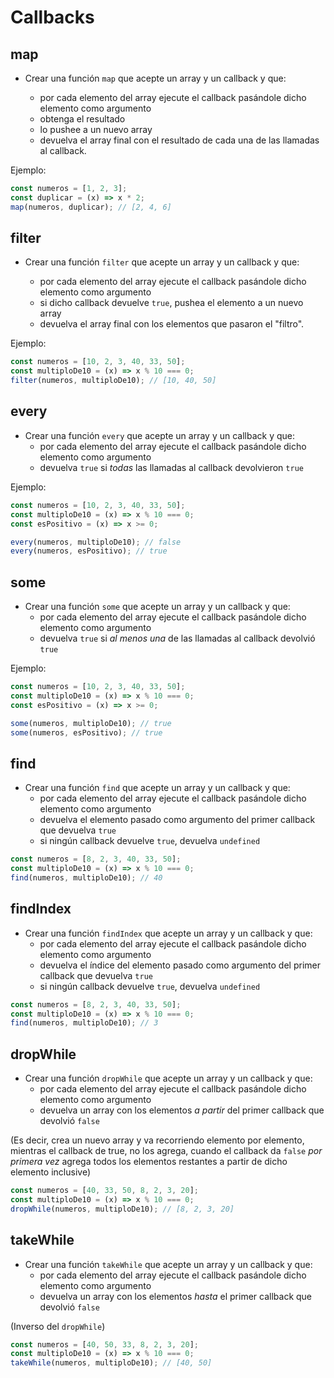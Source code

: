 # Callbacks

## map

- Crear una función `map` que acepte un array y un callback y que:

  - por cada elemento del array ejecute el callback pasándole dicho elemento como argumento
  - obtenga el resultado
  - lo pushee a un nuevo array
  - devuelva el array final con el resultado de cada una de las llamadas al callback.

Ejemplo:

```javascript
const numeros = [1, 2, 3];
const duplicar = (x) => x * 2;
map(numeros, duplicar); // [2, 4, 6]
```

## filter

- Crear una función `filter` que acepte un array y un callback y que:

  - por cada elemento del array ejecute el callback pasándole dicho elemento como argumento
  - si dicho callback devuelve `true`, pushea el elemento a un nuevo array
  - devuelva el array final con los elementos que pasaron el "filtro".

Ejemplo:

```javascript
const numeros = [10, 2, 3, 40, 33, 50];
const multiploDe10 = (x) => x % 10 === 0;
filter(numeros, multiploDe10); // [10, 40, 50]
```

## every

- Crear una función `every` que acepte un array y un callback y que:
  - por cada elemento del array ejecute el callback pasándole dicho elemento como argumento
  - devuelva `true` si _todas_ las llamadas al callback devolvieron `true`

Ejemplo:

```javascript
const numeros = [10, 2, 3, 40, 33, 50];
const multiploDe10 = (x) => x % 10 === 0;
const esPositivo = (x) => x >= 0;

every(numeros, multiploDe10); // false
every(numeros, esPositivo); // true
```

## some

- Crear una función `some` que acepte un array y un callback y que:
  - por cada elemento del array ejecute el callback pasándole dicho elemento como argumento
  - devuelva `true` si _al menos una_ de las llamadas al callback devolvió `true`

Ejemplo:

```javascript
const numeros = [10, 2, 3, 40, 33, 50];
const multiploDe10 = (x) => x % 10 === 0;
const esPositivo = (x) => x >= 0;

some(numeros, multiploDe10); // true
some(numeros, esPositivo); // true
```

## find

- Crear una función `find` que acepte un array y un callback y que:
  - por cada elemento del array ejecute el callback pasándole dicho elemento como argumento
  - devuelva el elemento pasado como argumento del primer callback que devuelva `true`
  - si ningún callback devuelve `true`, devuelva `undefined`

```javascript
const numeros = [8, 2, 3, 40, 33, 50];
const multiploDe10 = (x) => x % 10 === 0;
find(numeros, multiploDe10); // 40
```

## findIndex

- Crear una función `findIndex` que acepte un array y un callback y que:
  - por cada elemento del array ejecute el callback pasándole dicho elemento como argumento
  - devuelva el índice del elemento pasado como argumento del primer callback que devuelva `true`
  - si ningún callback devuelve `true`, devuelva `undefined`

```javascript
const numeros = [8, 2, 3, 40, 33, 50];
const multiploDe10 = (x) => x % 10 === 0;
find(numeros, multiploDe10); // 3
```

## dropWhile

- Crear una función `dropWhile` que acepte un array y un callback y que:
  - por cada elemento del array ejecute el callback pasándole dicho elemento como argumento
  - devuelva un array con los elementos _a partir_ del primer callback que devolvió `false`

(Es decir, crea un nuevo array y va recorriendo elemento por elemento, mientras el callback de true, no los agrega, cuando el callback da `false` _por primera vez_ agrega todos los elementos restantes a partir de dicho elemento inclusive)

```javascript
const numeros = [40, 33, 50, 8, 2, 3, 20];
const multiploDe10 = (x) => x % 10 === 0;
dropWhile(numeros, multiploDe10); // [8, 2, 3, 20]
```

## takeWhile

- Crear una función `takeWhile` que acepte un array y un callback y que:
  - por cada elemento del array ejecute el callback pasándole dicho elemento como argumento
  - devuelva un array con los elementos _hasta_ el primer callback que devolvió `false`

(Inverso del `dropWhile`)

```javascript
const numeros = [40, 50, 33, 8, 2, 3, 20];
const multiploDe10 = (x) => x % 10 === 0;
takeWhile(numeros, multiploDe10); // [40, 50]
```
